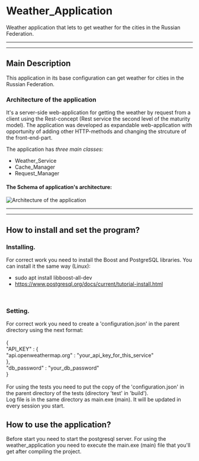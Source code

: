 # Weather_Application
Weather application that lets to get weather for the cities in the Russian Federation.
<br>
<hr>
<hr>
<h2>Main Description</h2>
This application in its base configuration can get weather for cities in the Russian Federation.

<h3>Architecture of the application</h3>
It's a server-side web-application for getting the weather by request from a client using the Rest-concept (Rest service the second level of the maturity model).
The application was developed as expandable web-application with opportunity of adding other HTTP-methods and changing the strcuture of the front-end-part.

The application has *three main classes:*
- Weather_Service
- Cache_Manager
- Request_Manager

<h4>The Schema of application's architecture:</h4>

![](https://github.com/MaKcm14/Weather_Application/blob/master/weather_application_architecture_schema.jpg?raw=true "Architecture of the application")

<hr>
<hr>
<h2>How to install and set the program?</h2>
<h3>Installing.</h3>
For correct work you need to install the Boost and PostgreSQL libraries. You can install it the same way (Linux):

- sudo apt install libboost-all-dev
- https://www.postgresql.org/docs/current/tutorial-install.html
<br>
<h3>Setting.</h3>
For correct work you need to create a 'configuration.json' in the parent directory using the next format:
<br>
<br>{
<br>    "API_KEY" : {
<br>        "api.openweathermap.org" : "your_api_key_for_this_service"
<br>    },
<br>    "db_password" : "your_db_password"
<br>}
<br>
<br>
For using the tests you need to put the copy of the 'configuration.json' in the parent directory
of the tests (directory 'test' in 'build').
<br>
Log file is in the same directory as main.exe (main). It will be updated in every session you start.
<br>
<h2>How to use the application?</h2>
Before start you need to start the postgresql server.
For using the weather_application you need to execute the main.exe (main) file that you'll get after compiling the project.
